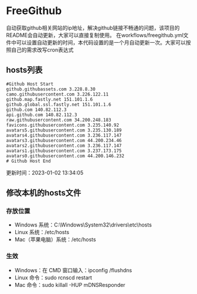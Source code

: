 # FreeGithub
自动获取github相关网站的ip地址，解决github链接不畅通的问题，该项目的README会自动更新，大家可以直接复制使用。
在workflows/freegithub.yml文件中可以设置自动更新的时间，本代码设置的是一个月自动更新一次。大家可以按照自己的需求改写cron表达式

## hosts列表
```base
#Github Host Start
github.githubassets.com 3.228.8.30
camo.githubusercontent.com 3.226.122.11
github.map.fastly.net 151.101.1.6
github.global.ssl.fastly.net 151.101.1.6
github.com 140.82.112.3
api.github.com 140.82.112.3
raw.githubusercontent.com 34.200.248.183
favicons.githubusercontent.com 3.235.140.92
avatars5.githubusercontent.com 3.235.130.189
avatars4.githubusercontent.com 3.236.117.147
avatars3.githubusercontent.com 44.200.234.46
avatars2.githubusercontent.com 3.236.117.147
avatars1.githubusercontent.com 3.237.173.175
avatars0.githubusercontent.com 44.200.146.232
# Github Host End
```

更新时间：2023-01-02 13:34:05

## 修改本机的hosts文件
### 存放位置
* Windows 系统：C:\Windows\System32\drivers\etc\hosts
* Linux 系统：/etc/hosts
* Mac（苹果电脑）系统：/etc/hosts

### 生效
* Windows：在 CMD 窗口输入：ipconfig /flushdns
* Linux 命令：sudo rcnscd restart
* Mac 命令：sudo killall -HUP mDNSResponder
